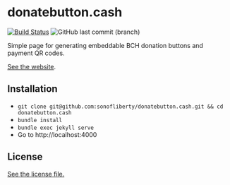 # donatebutton.cash

[![Build Status](https://travis-ci.com/sonofliberty/donatebutton.cash.svg?branch=master)](https://travis-ci.com/sonofliberty/donatebutton.cash)
![GitHub last commit (branch)](https://img.shields.io/github/last-commit/sonofliberty/donatebutton.cash/master)

Simple page for generating embeddable BCH donation buttons and payment QR codes.

[See the website](https://donatebutton.cash).

## Installation

* ``git clone git@github.com:sonofliberty/donatebutton.cash.git && cd donatebutton.cash``
* ``bundle install``
* ``bundle exec jekyll serve``
* Go to http://localhost:4000

## License

[See the license file.](./LICENSE.md)